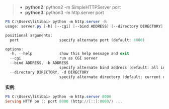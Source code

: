> - **python2:** python2 -m SimpleHTTPServer port
> - **python3:** python3 -m http.server port

```powershell
PS C:\Users\litibai> python -m http.server -h
usage: server.py [-h] [--cgi] [--bind ADDRESS] [--directory DIRECTORY] [port]

positional arguments:
  port                  specify alternate port (default: 8000)

options:
  -h, --help            show this help message and exit
  --cgi                 run as CGI server
  --bind ADDRESS, -b ADDRESS
                        specify alternate bind address (default: all interfaces)
  --directory DIRECTORY, -d DIRECTORY
                        specify alternate directory (default: current directory)
```

**实例**:

```powershell
PS C:\Users\litibai> python -m http.server 8000
Serving HTTP on :: port 8000 (http://[::]:8000/) ...
```

